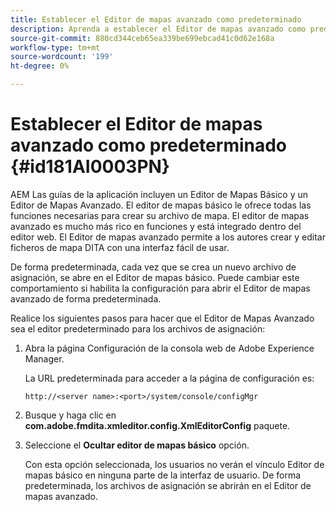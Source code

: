 ```yaml
---
title: Establecer el Editor de mapas avanzado como predeterminado
description: Aprenda a establecer el Editor de mapas avanzado como predeterminado
source-git-commit: 880cd344ceb65ea339be699ebcad41c0d62e168a
workflow-type: tm+mt
source-wordcount: '199'
ht-degree: 0%

---
```


# Establecer el Editor de mapas avanzado como predeterminado {#id181AI0003PN}

AEM Las guías de la aplicación incluyen un Editor de Mapas Básico y un Editor de Mapas Avanzado. El editor de mapas básico le ofrece todas las funciones necesarias para crear su archivo de mapa. El editor de mapas avanzado es mucho más rico en funciones y está integrado dentro del editor web. El Editor de mapas avanzado permite a los autores crear y editar ficheros de mapa DITA con una interfaz fácil de usar.

De forma predeterminada, cada vez que se crea un nuevo archivo de asignación, se abre en el Editor de mapas básico. Puede cambiar este comportamiento si habilita la configuración para abrir el Editor de mapas avanzado de forma predeterminada.

Realice los siguientes pasos para hacer que el Editor de Mapas Avanzado sea el editor predeterminado para los archivos de asignación:

1. Abra la página Configuración de la consola web de Adobe Experience Manager.

   La URL predeterminada para acceder a la página de configuración es:

   ```http
   http://<server name>:<port>/system/console/configMgr
   ```

1. Busque y haga clic en **com.adobe.fmdita.xmleditor.config.XmlEditorConfig** paquete.

1. Seleccione el **Ocultar editor de mapas básico** opción.

   Con esta opción seleccionada, los usuarios no verán el vínculo Editor de mapas básico en ninguna parte de la interfaz de usuario. De forma predeterminada, los archivos de asignación se abrirán en el Editor de mapas avanzado.

